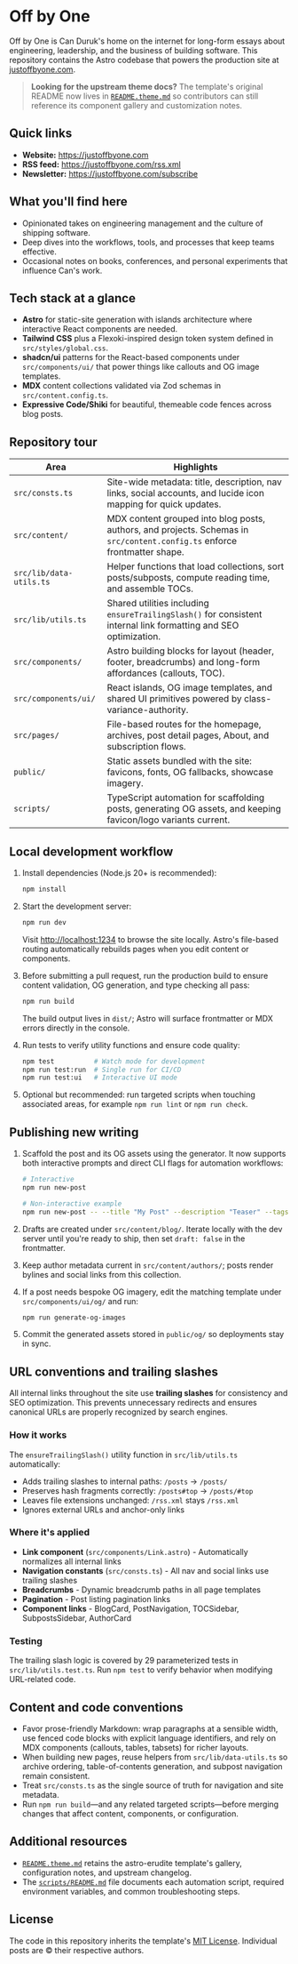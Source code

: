 # Off by One

Off by One is Can Duruk's home on the internet for long-form essays about engineering, leadership, and the business of building software. This repository contains the Astro codebase that powers the production site at [justoffbyone.com](https://justoffbyone.com).

> **Looking for the upstream theme docs?**
> The template's original README now lives in [`README.theme.md`](./README.theme.md) so contributors can still reference its component gallery and customization notes.

## Quick links

- **Website:** <https://justoffbyone.com>
- **RSS feed:** <https://justoffbyone.com/rss.xml>
- **Newsletter:** <https://justoffbyone.com/subscribe>

## What you'll find here

- Opinionated takes on engineering management and the culture of shipping software.
- Deep dives into the workflows, tools, and processes that keep teams effective.
- Occasional notes on books, conferences, and personal experiments that influence Can's work.

## Tech stack at a glance

- **Astro** for static-site generation with islands architecture where interactive React components are needed.
- **Tailwind CSS** plus a Flexoki-inspired design token system defined in `src/styles/global.css`.
- **shadcn/ui** patterns for the React-based components under `src/components/ui/` that power things like callouts and OG image templates.
- **MDX** content collections validated via Zod schemas in `src/content.config.ts`.
- **Expressive Code/Shiki** for beautiful, themeable code fences across blog posts.

## Repository tour

| Area                    | Highlights                                                                                                                |
| ----------------------- | ------------------------------------------------------------------------------------------------------------------------- |
| `src/consts.ts`         | Site-wide metadata: title, description, nav links, social accounts, and lucide icon mapping for quick updates.            |
| `src/content/`          | MDX content grouped into blog posts, authors, and projects. Schemas in `src/content.config.ts` enforce frontmatter shape. |
| `src/lib/data-utils.ts` | Helper functions that load collections, sort posts/subposts, compute reading time, and assemble TOCs.                     |
| `src/lib/utils.ts`      | Shared utilities including `ensureTrailingSlash()` for consistent internal link formatting and SEO optimization.          |
| `src/components/`       | Astro building blocks for layout (header, footer, breadcrumbs) and long-form affordances (callouts, TOC).                 |
| `src/components/ui/`    | React islands, OG image templates, and shared UI primitives powered by class-variance-authority.                          |
| `src/pages/`            | File-based routes for the homepage, archives, post detail pages, About, and subscription flows.                           |
| `public/`               | Static assets bundled with the site: favicons, fonts, OG fallbacks, showcase imagery.                                     |
| `scripts/`              | TypeScript automation for scaffolding posts, generating OG assets, and keeping favicon/logo variants current.             |

## Local development workflow

1. Install dependencies (Node.js 20+ is recommended):

   ```bash
   npm install
   ```

2. Start the development server:

   ```bash
   npm run dev
   ```

   Visit <http://localhost:1234> to browse the site locally. Astro's file-based routing automatically rebuilds pages when you edit content or components.

3. Before submitting a pull request, run the production build to ensure content validation, OG generation, and type checking all pass:

   ```bash
   npm run build
   ```

   The build output lives in `dist/`; Astro will surface frontmatter or MDX errors directly in the console.

4. Run tests to verify utility functions and ensure code quality:

   ```bash
   npm test          # Watch mode for development
   npm run test:run  # Single run for CI/CD
   npm run test:ui   # Interactive UI mode
   ```

5. Optional but recommended: run targeted scripts when touching associated areas, for example `npm run lint` or `npm run check`.

## Publishing new writing

1. Scaffold the post and its OG assets using the generator. It now supports both interactive prompts and direct CLI flags for automation workflows:

   ```bash
   # Interactive
   npm run new-post

   # Non-interactive example
   npm run new-post -- --title "My Post" --description "Teaser" --tags engineering,process --draft --author cduruk
   ```

2. Drafts are created under `src/content/blog/`. Iterate locally with the dev server until you're ready to ship, then set `draft: false` in the frontmatter.

3. Keep author metadata current in `src/content/authors/`; posts render bylines and social links from this collection.

4. If a post needs bespoke OG imagery, edit the matching template under `src/components/ui/og/` and run:

   ```bash
   npm run generate-og-images
   ```

5. Commit the generated assets stored in `public/og/` so deployments stay in sync.

## URL conventions and trailing slashes

All internal links throughout the site use **trailing slashes** for consistency and SEO optimization. This prevents unnecessary redirects and ensures canonical URLs are properly recognized by search engines.

### How it works

The `ensureTrailingSlash()` utility function in `src/lib/utils.ts` automatically:

- Adds trailing slashes to internal paths: `/posts` → `/posts/`
- Preserves hash fragments correctly: `/posts#top` → `/posts/#top`
- Leaves file extensions unchanged: `/rss.xml` stays `/rss.xml`
- Ignores external URLs and anchor-only links

### Where it's applied

- **Link component** (`src/components/Link.astro`) - Automatically normalizes all internal links
- **Navigation constants** (`src/consts.ts`) - All nav and social links use trailing slashes
- **Breadcrumbs** - Dynamic breadcrumb paths in all page templates
- **Pagination** - Post listing pagination links
- **Component links** - BlogCard, PostNavigation, TOCSidebar, SubpostsSidebar, AuthorCard

### Testing

The trailing slash logic is covered by 29 parameterized tests in `src/lib/utils.test.ts`. Run `npm test` to verify behavior when modifying URL-related code.

## Content and code conventions

- Favor prose-friendly Markdown: wrap paragraphs at a sensible width, use fenced code blocks with explicit language identifiers, and rely on MDX components (callouts, tables, tabsets) for richer layouts.
- When building new pages, reuse helpers from `src/lib/data-utils.ts` so archive ordering, table-of-contents generation, and subpost navigation remain consistent.
- Treat `src/consts.ts` as the single source of truth for navigation and site metadata.
- Run `npm run build`—and any related targeted scripts—before merging changes that affect content, components, or configuration.

## Additional resources

- [`README.theme.md`](./README.theme.md) retains the astro-erudite template's gallery, configuration notes, and upstream changelog.
- The [`scripts/README.md`](./scripts/README.md) file documents each automation script, required environment variables, and common troubleshooting steps.

## License

The code in this repository inherits the template's [MIT License](./LICENSE). Individual posts are © their respective authors.
